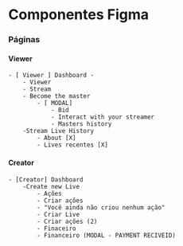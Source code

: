 # Componentes Figma 

### Páginas
    
#### Viewer 

    - [ Viewer ] Dashboard - 
        - Viewer
        - Stream 
        - Become the master
            - [ MODAL]
                - Bid 
                - Interact with your streamer
                - Masters history
        -Stream Live History
            - About [X]
            - Lives recentes [X]
 
#### Creator
    
    - [Creator] Dashboard
        -Create new Live 
            - Ações
            - Criar ações
            - "Você ainda não criou nenhum ação"
            - Criar Live
            - Criar ações (2)
            - Finaceiro
            - Financeiro (MODAL - PAYMENT RECIVEID)
                
